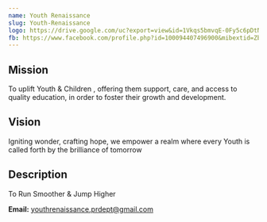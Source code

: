 ```yaml
---
name: Youth Renaissance
slug: Youth-Renaissance
logo: https://drive.google.com/uc?export=view&id=1Vkqs5bmvqE-0Fy5c6pDtNmZHGJuUS15L
fb: https://www.facebook.com/profile.php?id=100094407496900&mibextid=ZbWKwL
---
```


## Mission

To uplift Youth & Children , offering them support, care, and access to quality education, in order to foster their growth and development.

## Vision

Igniting wonder, crafting hope, we empower a realm
where every Youth is called forth by the brilliance of tomorrow

## Description

To Run Smoother & Jump Higher

**Email:** youthrenaissance.prdept@gmail.com
